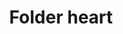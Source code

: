 ---
title: Folder heart
tags:
icon: folder-heart
svg: '<svg xmlns="http://www.w3.org/2000/svg" width="24" height="24" fill="none" viewBox="0 0 24 24" stroke-width="1.5" stroke-linecap="round" stroke-linejoin="round" stroke="currentColor"><path d="M3 6a2 2 0 0 1 2-2h1.745a2 2 0 0 1 1.322.5l2.272 2a2 2 0 0 0 1.322.5H19a2 2 0 0 1 2 2v9a2 2 0 0 1-2 2H5a2 2 0 0 1-2-2V6Z"/><path d="M8.62 12.024c0 1.972 3.38 4.226 3.38 4.226s3.38-2.254 3.38-4.226c0-1.88-2.55-2.454-3.38-.798-.814-1.625-3.38-1.053-3.38.798Z"/></svg>'
---